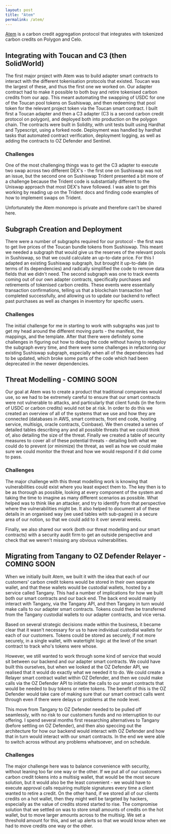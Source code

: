```yaml
---
layout: post
title: "Atem"
permalink: /atem/
---
```

[Atem](https://app.atem.earth/) is a carbon credit aggregation protocol that integrates with tokenized carbon credits on Polygon and Celo. 

## Integrating with Toucan and C3 (then SolidWorld)
The first major project with Atem was to build adapter smart contracts to interact with the different tokenisation protocols that existed. Toucan was the largest of these, and thus the first one we worked on. Our adapter contract had to make it possible to both buy and retire tokenised carbon credits from our app. This meant automating the swapping of USDC for one of the Toucan pool tokens on Sushiswap, and then redeeming that pool token for the relevant project token via the Toucan smart contract.
I built first a Toucan adapter and then a C3 adapter (C3 is a second carbon credit protocol on polygon), and deployed both into production on the polygon chain. The contracts were built in Solidity, with unit tests built using Hardhat and Typescript, using a forked node. Deployment was handled by hardhat tasks that automated contract verification, deployment logging, as well as adding the contracts to OZ Defender and Sentinel.
### Challenges
One of the most challenging things was to get the C3 adapter to execute two swap across two different DEX's - the first one on Sushiswap was not an issue, but the second one on Sushiswap Trident presented a bit more of a challenge because the Trident code is substantially different to the Uniswap approach that most DEX's have followed. I was able to get this working by reading up on the Trident docs and finding code examples of how to implement swaps on Trident.

Unfortunately the Atem monorepo is private and therefore can't be shared here.

## Subgraph Creation and Deployment
There were a number of subgraphs required for our protocol - the first was to get live prices of the Toucan bundle tokens from Sushiswap. This meant we needed a subgraph that would give us the reserves of the relevant pools in Sushiswap, so that we could calculate an up-to-date price. For this I adapted an existing Sushiswap subgraph, but brought it up-to-date (in terms of its dependencies) and radically simplified the code to remove data fields that we didn't need.
The second subgraph was one to track events coming out of our own adapter contracts, specifically purchases and retirements of tokenised carbon credits. These events were essentially transaction confirmations, telling us that a blockchain transaction had completed successfully, and allowing us to update our backend to reflect past purchases as well as changes in inventory for specific users. 

### Challenges
The initial challenge for me in starting to work with subgraphs was just to get my head around the different moving parts - the manifest, the mappings, and the template. After that there were definitely some challenges in figuring out how to debug the code without having to redeploy the subgraph every time, and there were some challenges in refactoring our existing Sushiswap subgraph, especially when all of the dependencies had to be updated, which broke some parts of the code which had been deprecated in the newer dependencies.

## Threat Modelling - COMING SOON
Our goal at Atem was to create a product that traditional companies would use, so we had to be extremely careful to ensure that our smart contracts were not vulnerable to attacks, and particularly that client funds (in the form of USDC or carbon credits) would not be at risk. In order to do this we created an overview of all of the systems that we use and how they are connected (databases in AWS, smart contracts, front end code, hosting service, multisigs, oracle contracts, Coinbase). We then created a series of detailed tables describing any and all possible threats that we could think of, also detailing the size of the threat. Finally we created a table of security measures to cover all of these potential threats - detailing both what we could do to prevent (or minimize) the threat, as well as how we could make sure we could monitor the threat and how we would respond if it did come to pass.

### Challenges
The major challenge with this threat modelling work is knowing that vulnerabilities could exist where you least expect them to. The key then is to be as thorough as possible, looking at every component of the system and taking the time to imagine as many different scenarios as possible. What helped was to think like an attacker, and try to identify from that perspective where the vulnerabilities might be. It also helped to document all of these details in an organised way (we used tables with sub-pages) in a secure area of our notion, so that we could add to it over several weeks.

Finally, we also shared our work (both our threat modelling and our smart contracts) with a security audit firm to get an outside perspective and check that we weren't missing any obvious vulnerabilities. 

## Migrating from Tangany to OZ Defender Relayer - COMING SOON
When we initially built Atem, we built it with the idea that each of our customers' carbon credit tokens would be stored in their own separate wallet, and that these wallets would be custodial wallets, hosted by a service called Tangany. This had a number of implications for how we built both our smart contracts and our back end. The back end would mainly interact with Tangany, via the Tangany API, and then Tangany in turn would make calls to our adapter smart contracts. Tokens could then be transferred from the Tangany custodial wallets to our adapter contracts, and vice versa.

Based on several strategic decisions made within the business, it became clear that it wasn't necessary for us to have individual custodial wallets for each of our customers. Tokens could be stored as securely, if not more securely, in a single wallet, with watertight logic at the level of the smart contract to track who's tokens were whose.

However, we still wanted to work through some kind of service that would sit between our backend and our adapter smart contracts. We could have built this ourselves, but when we looked at the OZ Defender API, we realised that it would do exactly what we needed it to do. We could create a Relayer smart contract wallet within OZ Defender, and then we could make calls via the OZ Defender API to initiate the calls to our smart contracts that would be needed to buy tokens or retire tokens. The benefit of this is the OZ Defender would take care of making sure that our smart contract calls went through even if there were delays or problems at the node level.

This move from Tangany to OZ Defender needed to be pulled off seamlessly, with no risk to our customers funds and no interruption to our offering. I spend several months first researching alternatives to Tangany (before settling on OZ Defender), and then also speccing out the architecture for how our backend would interact with OZ Defender and how that in turn would interact with our smart contracts. In the end we were able to switch across without any problems whatsoever, and on schedule.

### Challenges
The major challenge here was to balance convenience with security, without leaning too far one way or the other. If we put all of our customers carbon credit tokens into a multisig wallet, that would be the most secure solution, but it would also be the least convenient - we would have to execute approval calls requiring multiple signatures every time a client wanted to retire a credit. On the other hand, if we stored all of our clients credits on a hot wallet, then they might well be targeted by hackers, especially as the value of credits stored started to rise. The compromise solution that we settled on was to store small amounts of credits on the hot wallet, but to move larger amounts across to the multisig. We set a threshold amount for this, and set up alerts so that we would know when we had to move credits one way or the other.
